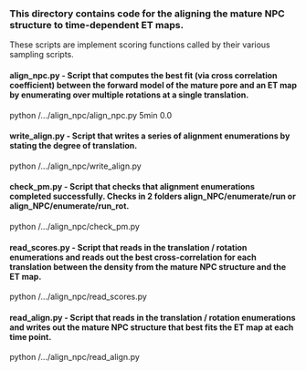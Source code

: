 ### This directory contains code for the aligning the mature NPC structure to time-dependent ET maps.
These scripts are implement scoring functions called by their various sampling scripts.

#### align_npc.py - Script that computes the best fit (via cross correlation coefficient) between the forward model of the mature pore and an ET map by enumerating over multiple rotations at a single translation.
python /.../align_npc/align_npc.py 5min 0.0

#### write_align.py - Script that writes a series of alignment enumerations by stating the degree of translation.
python /.../align_npc/write_align.py

#### check_pm.py - Script that checks that alignment enumerations completed successfully. Checks in 2 folders align_NPC/enumerate/run or align_NPC/enumerate/run_rot.
python /.../align_npc/check_pm.py

#### read_scores.py - Script that reads in the translation / rotation enumerations and reads out the best cross-correlation for each translation between the density from the mature NPC structure and the ET map.
python /.../align_npc/read_scores.py

#### read_align.py - Script that reads in the translation / rotation enumerations and writes out the mature NPC structure that best fits the ET map at each time point.
python /.../align_npc/read_align.py